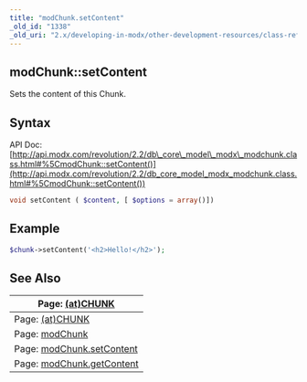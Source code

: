 ```yaml
---
title: "modChunk.setContent"
_old_id: "1338"
_old_uri: "2.x/developing-in-modx/other-development-resources/class-reference/modchunk/modchunk.setcontent"
---
```


## modChunk::setContent

Sets the content of this Chunk.

## Syntax

API Doc: [http://api.modx.com/revolution/2.2/db\_core\_model\_modx\_modchunk.class.html#%5CmodChunk::setContent()](http://api.modx.com/revolution/2.2/db_core_model_modx_modchunk.class.html#%5CmodChunk::setContent())

``` php
void setContent ( $content, [ $options = array()])
```

## Example

``` php
$chunk->setContent('<h2>Hello!</h2>');
```

## See Also

| Page: [(at)CHUNK](/evolution/0.9.x/developers-guide/template-variables/(at)-binding/(at)chunk) |
|------------------------------------------------------------------------------------------------|
| Page: [(at)CHUNK](/evolution/1.0/developers-guide/template-variables/(at)-binding/(at)chunk) |
| Page: [modChunk](extending-modx/core-model/modchunk) |
| Page: [modChunk.setContent](extending-modx/core-model/modchunk/modchunk.setcontent) |
| Page: [modChunk.getContent](extending-modx/core-model/modchunk/modchunk.getcontent) |